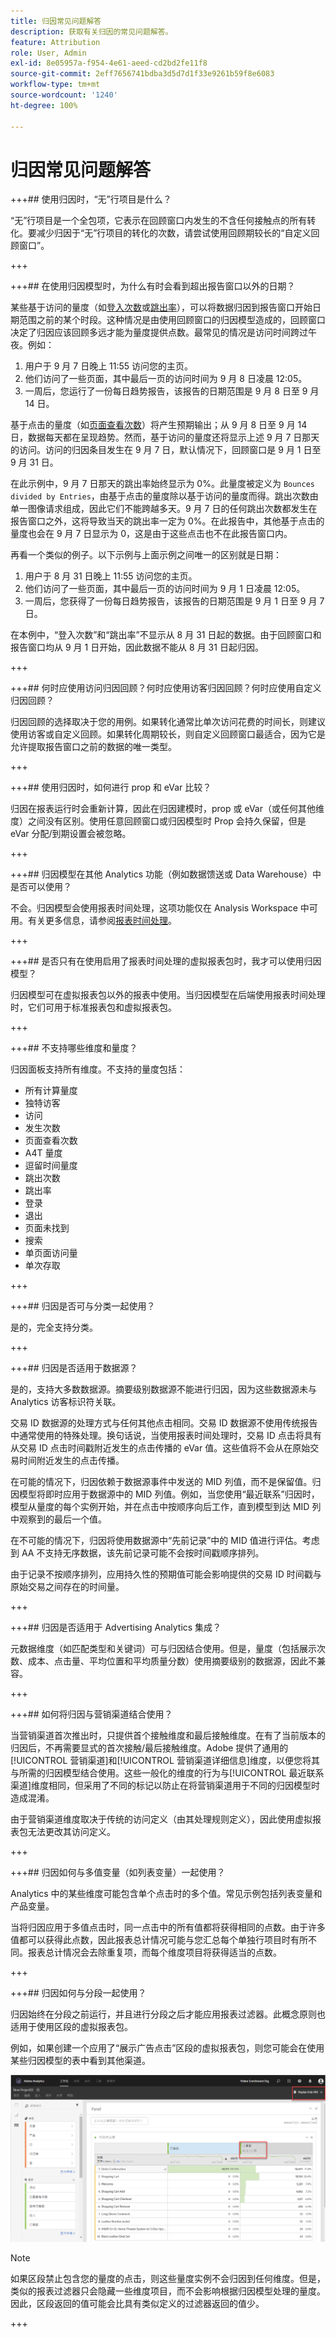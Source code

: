 ```yaml
---
title: 归因常见问题解答
description: 获取有关归因的常见问题解答。
feature: Attribution
role: User, Admin
exl-id: 8e05957a-f954-4e61-aeed-cd2bd2fe11f8
source-git-commit: 2eff7656741bdba3d5d7d1f33e9261b59f8e6083
workflow-type: tm+mt
source-wordcount: '1240'
ht-degree: 100%

---
```


# 归因常见问题解答


+++## 使用归因时，“无”行项目是什么？

“无”行项目是一个全包项，它表示在回顾窗口内发生的不含任何接触点的所有转化。要减少归因于“无”行项目的转化的次数，请尝试使用回顾期较长的“自定义回顾窗口”。

+++


+++## 在使用归因模型时，为什么有时会看到超出报告窗口以外的日期？

某些基于访问的量度（如[登入次数](/help/components/metrics/entries.md)或[跳出率](/help/components/metrics/bounce-rate.md)），可以将数据归因到报告窗口开始日期范围之前的某个时段。这种情况是由使用回顾窗口的归因模型造成的，回顾窗口决定了归因应该回顾多远才能为量度提供点数。最常见的情况是访问时间跨过午夜。例如：

1. 用户于 9 月 7 日晚上 11:55 访问您的主页。
1. 他们访问了一些页面，其中最后一页的访问时间为 9 月 8 日凌晨 12:05。
1. 一周后，您运行了一份每日趋势报告，该报告的日期范围是 9 月 8 日至 9 月 14 日。

基于点击的量度（如[页面查看次数](/help/components/metrics/page-views.md)）将产生预期输出；从 9 月 8 日至 9 月 14 日，数据每天都在呈现趋势。然而，基于访问的量度还将显示上述 9 月 7 日那天的访问。访问的归因条目发生在 9 月 7 日，默认情况下，回顾窗口是 9 月 1 日至 9 月 31 日。

在此示例中，9 月 7 日那天的跳出率始终显示为 0%。此量度被定义为 `Bounces divided by Entries`，由基于点击的量度除以基于访问的量度而得。跳出次数由单一图像请求组成，因此它们不能跨越多天。9 月 7 日的任何跳出次数都发生在报告窗口之外，这将导致当天的跳出率一定为 0%。在此报告中，其他基于点击的量度也会在 9 月 7 日显示为 0，这是由于这些点击也不在此报告窗口内。

再看一个类似的例子。以下示例与上面示例之间唯一的区别就是日期：

1. 用户于 8 月 31 日晚上 11:55 访问您的主页。
1. 他们访问了一些页面，其中最后一页的访问时间为 9 月 1 日凌晨 12:05。
1. 一周后，您获得了一份每日趋势报告，该报告的日期范围是 9 月 1 日至 9 月 7 日。

在本例中，“登入次数”和“跳出率”不显示从 8 月 31 日起的数据。由于回顾窗口和报告窗口均从 9 月 1 日开始，因此数据不能从 8 月 31 日起归因。

+++


+++## 何时应使用访问归因回顾？何时应使用访客归因回顾？何时应使用自定义归因回顾？

归因回顾的选择取决于您的用例。如果转化通常比单次访问花费的时间长，则建议使用访客或自定义回顾。如果转化周期较长，则自定义回顾窗口最适合，因为它是允许提取报告窗口之前的数据的唯一类型。

+++


+++## 使用归因时，如何进行 prop 和 eVar 比较？

归因在报表运行时会重新计算，因此在归因建模时，prop 或 eVar（或任何其他维度）之间没有区别。使用任意回顾窗口或归因模型时 Prop 会持久保留，但是 eVar 分配/到期设置会被忽略。

+++


+++## 归因模型在其他 Analytics 功能（例如数据馈送或 Data Warehouse）中是否可以使用？

不会。归因模型会使用报表时间处理，这项功能仅在 Analysis Workspace 中可用。有关更多信息，请参阅[报表时间处理](/help/components/vrs/vrs-report-time-processing.md)。

+++


+++## 是否只有在使用启用了报表时间处理的虚拟报表包时，我才可以使用归因模型？

归因模型可在虚拟报表包以外的报表中使用。当归因模型在后端使用报表时间处理时，它们可用于标准报表包和虚拟报表包。

+++


+++## 不支持哪些维度和量度？

归因面板支持所有维度。不支持的量度包括：

* 所有计算量度
* 独特访客
* 访问
* 发生次数
* 页面查看次数
* A4T 量度
* 逗留时间量度
* 跳出次数
* 跳出率
* 登录
* 退出
* 页面未找到
* 搜索
* 单页面访问量
* 单次存取

+++


+++## 归因是否可与分类一起使用？

是的，完全支持分类。

+++


+++## 归因是否适用于数据源？

是的，支持大多数数据源。摘要级别数据源不能进行归因，因为这些数据源未与 Analytics 访客标识符关联。

交易 ID 数据源的处理方式与任何其他点击相同。交易 ID 数据源不使用传统报告中通常使用的特殊处理。换句话说，当使用报表时间处理时，交易 ID 点击将具有从交易 ID 点击时间戳附近发生的点击传播的 eVar 值。这些值将不会从在原始交易时间附近发生的点击传播。

在可能的情况下，归因依赖于数据源事件中发送的 MID 列值，而不是保留值。归因模型将即时应用于数据源中的 MID 列值。例如，当您使用“最近联系”归因时，模型从量度的每个实例开始，并在点击中按顺序向后工作，直到模型到达 MID 列中观察到的最后一个值。

在不可能的情况下，归因将使用数据源中“先前记录”中的 MID 值进行评估。考虑到 AA 不支持无序数据，该先前记录可能不会按时间戳顺序排列。

由于记录不按顺序排列，应用持久性的预期值可能会影响提供的交易 ID 时间戳与原始交易之间存在的时间量。

+++


+++## 归因是否适用于 Advertising Analytics 集成？

元数据维度（如匹配类型和关键词）可与归因结合使用。但是，量度（包括展示次数、成本、点击量、平均位置和平均质量分数）使用摘要级别的数据源，因此不兼容。

+++


+++## 如何将归因与营销渠道结合使用？

当营销渠道首次推出时，只提供首个接触维度和最后接触维度。在有了当前版本的归因后，不再需要显式的首次接触/最后接触维度。Adobe 提供了通用的[!UICONTROL 营销渠道]和[!UICONTROL 营销渠道详细信息]维度，以便您将其与所需的归因模型结合使用。这些一般化的维度的行为与[!UICONTROL 最近联系渠道]维度相同，但采用了不同的标记以防止在将营销渠道用于不同的归因模型时造成混淆。

由于营销渠道维度取决于传统的访问定义（由其处理规则定义），因此使用虚拟报表包无法更改其访问定义。

+++


+++## 归因如何与多值变量（如列表变量）一起使用？

Analytics 中的某些维度可能包含单个点击时的多个值。常见示例包括列表变量和产品变量。

当将归因应用于多值点击时，同一点击中的所有值都将获得相同的点数。由于许多值都可以获得此点数，因此报表总计情况可能与您汇总每个单独行项目时有所不同。报表总计情况会去除重复项，而每个维度项目将获得适当的点数。

+++


+++## 归因如何与分段一起使用？

归因始终在分段之前运行，并且进行分段之后才能应用报表过滤器。此概念原则也适用于使用区段的虚拟报表包。

例如，如果创建一个应用了“展示广告点击”区段的虚拟报表包，则您可能会在使用某些归因模型的表中看到其他渠道。

![仅显示虚拟报表包](assets/vrs-aiq-example.png)

>[!NOTE]
>
>如果区段禁止包含您的量度的点击，则这些量度实例不会归因到任何维度。但是，类似的报表过滤器只会隐藏一些维度项目，而不会影响根据归因模型处理的量度。因此，区段返回的值可能会比具有类似定义的过滤器返回的值少。

+++
